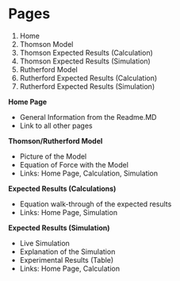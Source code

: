 # Pages
1. Home
2. Thomson Model
3. Thomson Expected Results (Calculation)
4. Thomson Expected Results (Simulation)
5. Rutherford Model
6. Rutherford Expected Results (Calculation)
7. Rutherford Expected Results (Simulation)

**Home Page**
- General Information from the Readme.MD
- Link to all other pages

**Thomson/Rutherford Model**
- Picture of the Model
- Equation of Force with the Model
- Links: Home Page, Calculation, Simulation

**Expected Results (Calculations)**
- Equation walk-through of the expected results
- Links: Home Page, Simulation

**Expected Results (Simulation)**
- Live Simulation
- Explanation of the Simulation
- Experimental Results (Table)
- Links: Home Page, Calculation